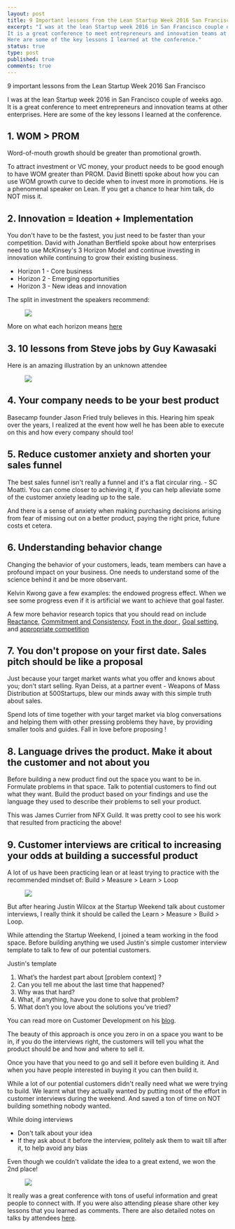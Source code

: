 ```yaml
---
layout: post
title: 9 Important lessons from the Lean Startup Week 2016 San Francisco 
excerpt: "I was at the lean Startup week 2016 in San Francisco couple of weeks ago. 
It is a great conference to meet entrepreneurs and innovation teams at other enterprises. 
Here are some of the key lessons I learned at the conference."
status: true
type: post
published: true
comments: true
---
```


9 important lessons from the Lean Startup Week 2016 San Francisco

I was at the lean Startup week 2016 in San Francisco couple of weeks ago. 
It is a great conference to meet entrepreneurs and innovation teams at other enterprises. 
Here are some of the key lessons I learned at the conference.

## 1. WOM > PROM
Word-of-mouth growth should be greater than promotional growth.

To attract investment or VC money, your product needs to be good enough 
to have WOM greater than PROM. David Binetti spoke about how you can use WOM
growth curve to decide when to invest more in promotions. He is a phenomenal speaker on Lean. 
If you get a chance to hear him talk, do NOT miss it.

## 2. Innovation = Ideation + Implementation
You don't have to be the fastest, you just need to be faster than your 
competition. David with Jonathan Bertfield spoke about how enterprises
need to use McKinsey's 3 Horizon Model and continue investing in innovation
while continuing to grow their existing business.

* Horizon 1 - Core business
* Horizon 2 - Emerging opportunities
* Horizon 3 - New ideas and innovation

The split in investment the speakers recommend:
<figure>
	<img src="../images/horizon123.jpg">
</figure>

More on what each horizon means [here](http://www.mckinsey.com/business-functions/strategy-and-corporate-finance/our-insights/enduring-ideas-the-three-horizons-of-growth)

## 3. 10 lessons from Steve jobs by Guy Kawasaki
Here is an amazing illustration by an unknown attendee

<figure>
	<img src="../images/10-lessons-guy-kawasaki.jpg">
</figure>

## 4. Your company needs to be your best product
Basecamp founder Jason Fried truly believes in this. Hearing him speak 
over the years, I realized at the event how well he has been able to 
execute on this and how every company should too!

## 5. Reduce customer anxiety and shorten your sales funnel 
The best sales funnel isn't really a funnel and it's a flat circular ring. - SC Moatti. 
You can come closer to achieving it, if you can help alleviate some of 
the customer anxiety leading up to the sale.

And there is a sense of anxiety when making purchasing decisions arising 
from fear of missing out on a better product, paying the right price, 
future costs et cetera.

## 6.  Understanding behavior change
Changing the behavior of your customers, leads, team members can have a 
profound impact on your business. One needs to understand some of the 
science behind it and be more observant. 

 Kelvin Kwong gave a few examples: the endowed progress effect. When we see some progress even if it is 
 artificial we want to achieve that goal faster.

 A few more behavior research topics that you should read on include <a href="https://en.wikipedia.org/wiki/Reactance_(psychology)" target="_blank">Reactance</a>, 
 <a href="http://alexwhite.org/2011/03/facebook-likes-and-the-commitment-and-consistency-principle/" target="_blank">Commitment and 
 Consistency</a>, <a href="http://changingminds.org/techniques/general/sequential/fitd.htm" target="_blank"> Foot in the door </a>, 
 <a href="http://changingminds.org/explanations/theories/goals.htm" target="_blank">Goal setting</a>, 
 and <a href="http://changingminds.org/disciplines/game_design/principles/winning.htm" target="_blank">appropriate competition</a>

## 7. You don't propose on your first date. Sales pitch should be like a proposal
Just because your target market wants what you offer and knows about 
you; don't start selling. Ryan Deiss, at a partner event - Weapons of Mass Distribution at 500Startups, 
blew our minds away with this simple truth about sales.

Spend lots of time together with your target market via blog conversations 
and helping them with other pressing problems they have, by providing 
smaller tools and guides. Fall in love before proposing !

## 8. Language drives the product. Make it about the customer and not about you
Before building a new product find out the space you want to be in.  
Formulate  problems in that space. Talk to potential customers to find 
out what they want. Build the product based on your findings and use the 
language they used to describe their problems to sell your product. 

This was James Currier from NFX Guild. It was pretty cool to see his work 
that resulted from practicing the above!

## 9.  Customer interviews are critical to increasing your odds at building a successful product

A lot of us have been practicing lean or at least trying to practice 
with the recommended mindset of:
Build > Measure > Learn > Loop
<figure>
	<img src="../images/build-measure-learn.png">
</figure>

But after hearing Justin Wilcox at the Startup Weekend talk about 
customer interviews, I really think it should be called the Learn > Measure > Build > Loop.

While attending the Startup Weekend, I joined a team working in the food space.
Before building anything we used Justin's simple customer interview 
template to talk to few of our potential customers. 

Justin's template 

1. What’s the hardest part about      [problem context]    ?
2. Can you tell me about the last time that happened?
3. Why was that hard?
4. What, if anything, have you done to solve that problem?
5. What don’t you love about the solutions you’ve tried?

You can read more on Customer Development on his [blog](http://customerdevlabs.com/2016/11/14/biggest-customer-interviewing-mistake/).

The beauty of this approach is once you zero in on a space you want to be in, if you do the interviews right, the customers will tell you what the product should be and how and where to sell it.

Once you have that you need to go and sell it before even building it.  And when you have people interested in buying it you can then build it.

While a lot of our potential customers didn't really need what we were
trying to build. We learnt what they actually wanted by putting most of
the effort in customer interviews during the weekend. And saved a ton of 
time on NOT building something nobody wanted.

While doing interviews

* Don't talk about your idea
* If they ask about it before the interview, politely ask them to 
wait till after it, to help avoid any bias

Even though we couldn't validate the idea to a great extend, we won the 2nd place!
<figure>
	<img src="../images/startup-weekend-2016-sfo.jpg">
</figure>


It really was a great conference with tons of useful information and great 
people to connect with. If you were also attending please share other key 
lessons that you learned as comments. There are also detailed notes on 
talks by attendees [here](http://bit.ly/leanstartupweek2016).